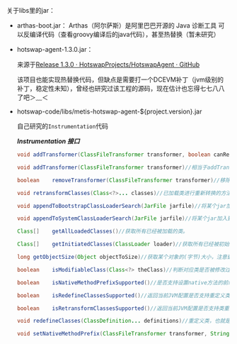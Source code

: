 关于libs里的jar：

- arthas-boot.jar：
  Arthas（阿尔萨斯）是阿里巴巴开源的 Java 诊断工具
  可以反编译代码（查看groovy编译后的java代码），甚至热替换（暂未研究）

- hotswap-agent-1.3.0.jar：

  来源于[Release 1.3.0 · HotswapProjects/HotswapAgent · GitHub](https://github.com/HotswapProjects/HotswapAgent/releases/tag/RELEASE-1.3.0)

  该项目也能实现热替换代码，但缺点是需要打一个DCEVM补丁（jvm级别的补丁，稳定性未知），曾经也研究过该工程的源码，现在估计也忘得七七八八了吧＞﹏＜

- hotswap-code/libs/metis-hotswap-agent-${project.version}.jar

  自己研究的`Instrumentation`代码
  
  ***Instrumentation 接口***
  
  ```java
  void addTransformer(ClassFileTransformer transformer, boolean canRetransform)//注册ClassFileTransformer实例，注册多个会按照注册顺序进行调用。所有的类被加载完毕之后会调用ClassFileTransformer实例，相当于它们通过了redefineClasses方法进行重定义。布尔值参数canRetransform决定这里被重定义的类是否能够通过retransformClasses方法进行回滚。
  
  void addTransformer(ClassFileTransformer transformer)//相当于addTransformer(transformer, false)，也就是通过ClassFileTransformer实例重定义的类不能进行回滚。
  
  boolean    removeTransformer(ClassFileTransformer transformer)//移除(反注册)ClassFileTransformer实例。
  
  void retransformClasses(Class<?>... classes)//已加载类进行重新转换的方法，重新转换的类会被回调到ClassFileTransformer的列表中进行处理。
  
  void appendToBootstrapClassLoaderSearch(JarFile jarfile)//将某个jar加入到Bootstrap Classpath里优先其他jar被加载。
  
  void appendToSystemClassLoaderSearch(JarFile jarfile)//将某个jar加入到Classpath里供AppClassloard去加载。
  
  Class[]    getAllLoadedClasses()//获取所有已经被加载的类。
  
  Class[]    getInitiatedClasses(ClassLoader loader)//获取所有已经被初始化过了的类。
  
  long getObjectSize(Object objectToSize)//获取某个对象的(字节)大小，注意嵌套对象或者对象中的属性引用需要另外单独计算。
  
  boolean    isModifiableClass(Class<?> theClass)//判断对应类是否被修改过。
  
  boolean    isNativeMethodPrefixSupported()//是否支持设置native方法的前缀。
  
  boolean    isRedefineClassesSupported()//返回当前JVM配置是否支持重定义类（修改类的字节码）的特性。
  
  boolean    isRetransformClassesSupported()//返回当前JVM配置是否支持类重新转换的特性。
  
  void redefineClasses(ClassDefinition... definitions)//重定义类，也就是对已经加载的类进行重定义，ClassDefinition类型的入参包括了对应的类型Class<?>对象和字节码文件对应的字节数组。
  
  void setNativeMethodPrefix(ClassFileTransformer transformer, String prefix)//设置某些native方法的前缀，主要在找native方法的时候做规则匹配。
  ```

